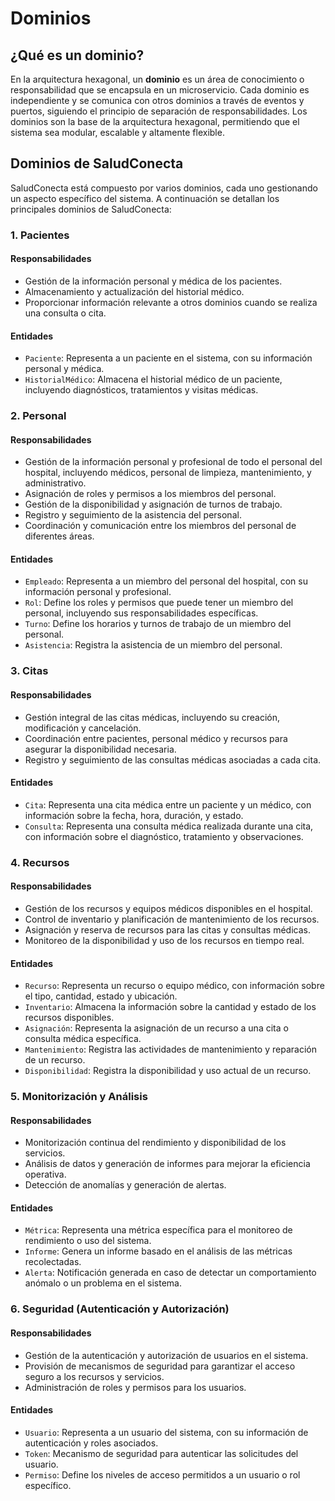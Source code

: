 # Dominios

## ¿Qué es un dominio?

En la arquitectura hexagonal, un **dominio** es un área de conocimiento o responsabilidad que se encapsula en un microservicio. Cada dominio es independiente y se comunica con otros dominios a través de eventos y puertos, siguiendo el principio de separación de responsabilidades. Los dominios son la base de la arquitectura hexagonal, permitiendo que el sistema sea modular, escalable y altamente flexible.

## Dominios de SaludConecta

SaludConecta está compuesto por varios dominios, cada uno gestionando un aspecto específico del sistema. A continuación se detallan los principales dominios de SaludConecta:

### 1. Pacientes

#### Responsabilidades
- Gestión de la información personal y médica de los pacientes.
- Almacenamiento y actualización del historial médico.
- Proporcionar información relevante a otros dominios cuando se realiza una consulta o cita.

#### Entidades
- `Paciente`: Representa a un paciente en el sistema, con su información personal y médica.
- `HistorialMédico`: Almacena el historial médico de un paciente, incluyendo diagnósticos, tratamientos y visitas médicas.

### 2. Personal

#### Responsabilidades
- Gestión de la información personal y profesional de todo el personal del hospital, incluyendo médicos, personal de limpieza, mantenimiento, y administrativo.
- Asignación de roles y permisos a los miembros del personal.
- Gestión de la disponibilidad y asignación de turnos de trabajo.
- Registro y seguimiento de la asistencia del personal.
- Coordinación y comunicación entre los miembros del personal de diferentes áreas.

#### Entidades
- `Empleado`: Representa a un miembro del personal del hospital, con su información personal y profesional.
- `Rol`: Define los roles y permisos que puede tener un miembro del personal, incluyendo sus responsabilidades específicas.
- `Turno`: Define los horarios y turnos de trabajo de un miembro del personal.
- `Asistencia`: Registra la asistencia de un miembro del personal.

### 3. Citas

#### Responsabilidades
- Gestión integral de las citas médicas, incluyendo su creación, modificación y cancelación.
- Coordinación entre pacientes, personal médico y recursos para asegurar la disponibilidad necesaria.
- Registro y seguimiento de las consultas médicas asociadas a cada cita.

#### Entidades
- `Cita`: Representa una cita médica entre un paciente y un médico, con información sobre la fecha, hora, duración, y estado.
- `Consulta`: Representa una consulta médica realizada durante una cita, con información sobre el diagnóstico, tratamiento y observaciones.

### 4. Recursos

#### Responsabilidades
- Gestión de los recursos y equipos médicos disponibles en el hospital.
- Control de inventario y planificación de mantenimiento de los recursos.
- Asignación y reserva de recursos para las citas y consultas médicas.
- Monitoreo de la disponibilidad y uso de los recursos en tiempo real.

#### Entidades
- `Recurso`: Representa un recurso o equipo médico, con información sobre el tipo, cantidad, estado y ubicación.
- `Inventario`: Almacena la información sobre la cantidad y estado de los recursos disponibles.
- `Asignación`: Representa la asignación de un recurso a una cita o consulta médica específica.
- `Mantenimiento`: Registra las actividades de mantenimiento y reparación de un recurso.
- `Disponibilidad`: Registra la disponibilidad y uso actual de un recurso.

### 5. Monitorización y Análisis

#### Responsabilidades
- Monitorización continua del rendimiento y disponibilidad de los servicios.
- Análisis de datos y generación de informes para mejorar la eficiencia operativa.
- Detección de anomalías y generación de alertas.

#### Entidades
- `Métrica`: Representa una métrica específica para el monitoreo de rendimiento o uso del sistema.
- `Informe`: Genera un informe basado en el análisis de las métricas recolectadas.
- `Alerta`: Notificación generada en caso de detectar un comportamiento anómalo o un problema en el sistema.

### 6. Seguridad (Autenticación y Autorización)

#### Responsabilidades
- Gestión de la autenticación y autorización de usuarios en el sistema.
- Provisión de mecanismos de seguridad para garantizar el acceso seguro a los recursos y servicios.
- Administración de roles y permisos para los usuarios.

#### Entidades
- `Usuario`: Representa a un usuario del sistema, con su información de autenticación y roles asociados.
- `Token`: Mecanismo de seguridad para autenticar las solicitudes del usuario.
- `Permiso`: Define los niveles de acceso permitidos a un usuario o rol específico.
